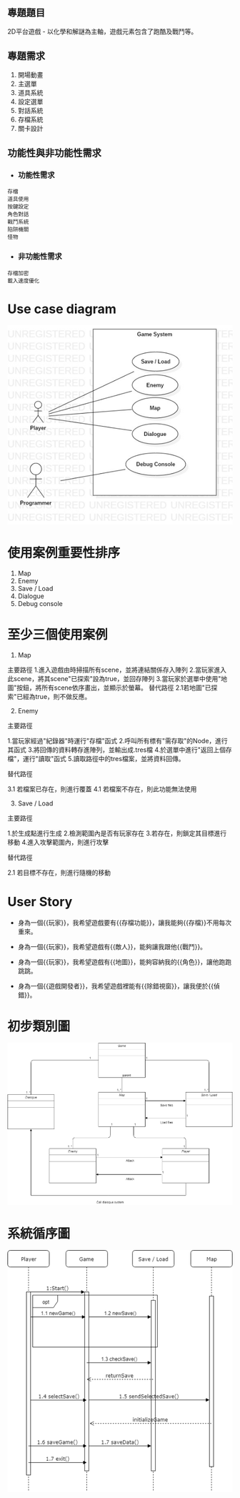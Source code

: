 
## 專題題目

2D平台遊戲 - 以化學和解謎為主軸，遊戲元素包含了跑酷及戰鬥等。

## 專題需求

1. 開場動畫
2. 主選單
3. 道具系統
4. 設定選單
5. 對話系統
6. 存檔系統
7. 關卡設計

## 功能性與非功能性需求

* ### 功能性需求

```
存檔
道具使用
按鍵設定
角色對話
戰鬥系統
陷阱機關
怪物
```

* ### 非功能性需求

```
存檔加密
載入速度優化
```
# Use case diagram

![安安廢物](usediagram.jpg "安安廢物")

# 使用案例重要性排序

1. Map
2. Enemy
3. Save / Load
4. Dialogue
5. Debug console

# 至少三個使用案例

1. Map

  主要路徑
    1.進入遊戲由時掃描所有scene，並將連結關係存入陣列
    2.當玩家進入此scene，將其scene"已探索"設為true，並回存陣列
    3.當玩家於選單中使用"地圖"按鈕，將所有scene依序畫出，並顯示於螢幕。
  替代路徑
    2.1若地圖"已探索"已經為true，則不做反應。

2. Enemy

  主要路徑
  
  1.當玩家經過"紀錄器"時運行"存檔"函式
  2.呼叫所有標有"需存取"的Node，進行其函式
  3.將回傳的資料轉存進陣列，並輸出成.tres檔
  4.於選單中進行"返回上個存檔"，運行"讀取"函式
  5.讀取路徑中的tres檔案，並將資料回傳。
  
  替代路徑
  
  3.1 若檔案已存在，則進行覆蓋
  4.1 若檔案不存在，則此功能無法使用

3. Save / Load

  主要路徑
  
  1.於生成點進行生成
  2.檢測範圍內是否有玩家存在
  3.若存在，則鎖定其目標進行移動
  4.進入攻擊範圍內，則進行攻擊
    
  替代路徑
  
  2.1 若目標不存在，則進行隨機的移動

# User Story

* 身為一個{{玩家}}，我希望遊戲要有{{存檔功能}}，讓我能夠{{存檔}}不用每次重來。

* 身為一個{{玩家}}，我希望遊戲有{{敵人}}，能夠讓我跟他{{戰鬥}}。

* 身為一個{{玩家}}，我希望遊戲有{{地圖}}，能夠容納我的{{角色}}，讓他跑跑跳跳。

* 身為一個{{遊戲開發者}}，我希望遊戲裡能有{{除錯視窗}}，讓我便於{{偵錯}}。

# 初步類別圖
![安安廢物](初步流程圖.png "安安廢物")

# 系統循序圖
![安安廢物](系統循序圖.png "安安廢物")

